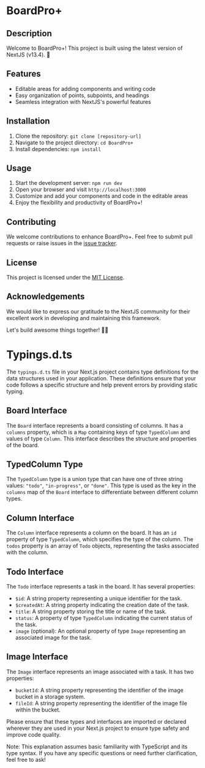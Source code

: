 # BoardPro+

## Description
Welcome to BoardPro+! This project is built using the latest version of NextJS (v13.4). 🚀

## Features
- Editable areas for adding components and writing code
- Easy organization of points, subpoints, and headings
- Seamless integration with NextJS's powerful features

## Installation
1. Clone the repository: `git clone [repository-url]`
2. Navigate to the project directory: `cd BoardPro+`
3. Install dependencies: `npm install`

## Usage
1. Start the development server: `npm run dev`
2. Open your browser and visit `http://localhost:3000`
3. Customize and add your components and code in the editable areas
4. Enjoy the flexibility and productivity of BoardPro+!

## Contributing
We welcome contributions to enhance BoardPro+. Feel free to submit pull requests or raise issues in the [issue tracker](https://github.com/your-username/BoardPro+/issues).

## License
This project is licensed under the [MIT License](LICENSE).

## Acknowledgements
We would like to express our gratitude to the NextJS community for their excellent work in developing and maintaining this framework.

Let's build awesome things together! 🎉✨


# Typings.d.ts

The `typings.d.ts` file in your Next.js project contains type definitions for the data structures used in your application. These definitions ensure that your code follows a specific structure and help prevent errors by providing static typing.

## Board Interface
The `Board` interface represents a board consisting of columns. It has a `columns` property, which is a `Map` containing keys of type `TypedColumn` and values of type `Column`. This interface describes the structure and properties of the board.

## TypedColumn Type
The `TypedColumn` type is a union type that can have one of three string values: `"todo"`, `"in-progress"`, or `"done"`. This type is used as the key in the `columns` map of the `Board` interface to differentiate between different column types.

## Column Interface
The `Column` interface represents a column on the board. It has an `id` property of type `TypedColumn`, which specifies the type of the column. The `todos` property is an array of `Todo` objects, representing the tasks associated with the column.

## Todo Interface
The `Todo` interface represents a task in the board. It has several properties:
- `$id`: A string property representing a unique identifier for the task.
- `$createdAt`: A string property indicating the creation date of the task.
- `title`: A string property storing the title or name of the task.
- `status`: A property of type `TypedColumn` indicating the current status of the task.
- `image` (optional): An optional property of type `Image` representing an associated image for the task.

## Image Interface
The `Image` interface represents an image associated with a task. It has two properties:
- `bucketId`: A string property representing the identifier of the image bucket in a storage system.
- `fileId`: A string property representing the identifier of the image file within the bucket.

Please ensure that these types and interfaces are imported or declared wherever they are used in your Next.js project to ensure type safety and improve code quality.

Note: This explanation assumes basic familiarity with TypeScript and its type syntax. If you have any specific questions or need further clarification, feel free to ask!